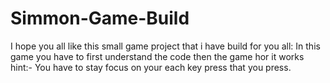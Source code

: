 # Simmon-Game-Build

I hope you all like this small game project that i have build for you all:
In this game you have to first understand the code then the game hor it works 
hint:-
You have to stay focus on your each key press that you press.
